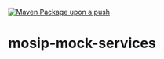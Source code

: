 [![Maven Package upon a push](https://github.com/mosip/mosip-mock-services/actions/workflows/push_trigger.yml/badge.svg)](https://github.com/mosip/mosip-mock-services/actions/workflows/push_trigger.yml)

# mosip-mock-services
